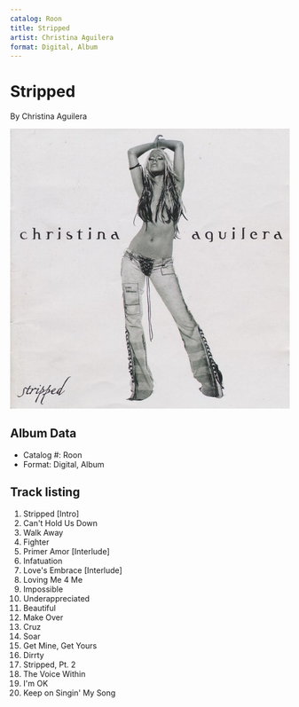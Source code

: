 ```yaml
---
catalog: Roon
title: Stripped
artist: Christina Aguilera
format: Digital, Album
---
```


# Stripped

By Christina Aguilera

![](../../assets/albumcovers/Christina_Aguilera-Stripped.png)

## Album Data

- Catalog #: Roon
- Format: Digital, Album


## Track listing


1. Stripped [Intro]
2. Can't Hold Us Down
3. Walk Away
4. Fighter
5. Primer Amor [Interlude]
6. Infatuation
7. Love's Embrace [Interlude]
8. Loving Me 4 Me
9. Impossible
10. Underappreciated
11. Beautiful
12. Make Over
13. Cruz
14. Soar
15. Get Mine, Get Yours
16. Dirrty
17. Stripped, Pt. 2
18. The Voice Within
19. I'm OK
20. Keep on Singin' My Song

